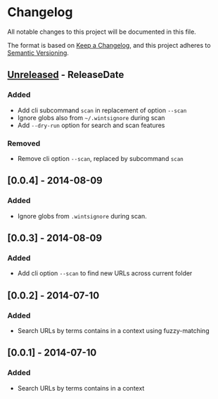 # Changelog

All notable changes to this project will be documented in this file.

The format is based on [Keep a Changelog](https://keepachangelog.com/en/1.0.0/),
and this project adheres to [Semantic Versioning](https://semver.org/spec/v2.0.0.html).

<!-- next-header -->

## [Unreleased] - ReleaseDate

### Added

- Add cli subcommand `scan` in replacement of option `--scan`
- Ignore globs also from `~/.wintsignore` during scan
- Add `--dry-run` option for search and scan features

### Removed

- Remove cli option `--scan`, replaced by subcommand `scan`

## [0.0.4] - 2014-08-09

### Added

- Ignore globs from `.wintsignore` during scan.

## [0.0.3] - 2014-08-09

### Added

- Add cli option `--scan` to find new URLs across current folder

## [0.0.2] - 2014-07-10

### Added

- Search URLs by terms contains in a context using fuzzy-matching

## [0.0.1] - 2014-07-10
### Added

- Search URLs by terms contains in a context

<!-- next-url -->
[unreleased]: https://github.com/rlespinasse/wints/compare/v0.0.4...HEAD
[0.4.0]: https://github.com/rlespinasse/wints/compare/v0.3.0...v0.4.0
[0.3.0]: https://github.com/rlespinasse/wints/compare/e4cc720...v0.3.0
[0.2.0]: https://github.com/rlespinasse/wints/compare/220bb7d...e4cc720
[0.1.0]: https://github.com/rlespinasse/wints/compare/9a9f24b...220bb7d
